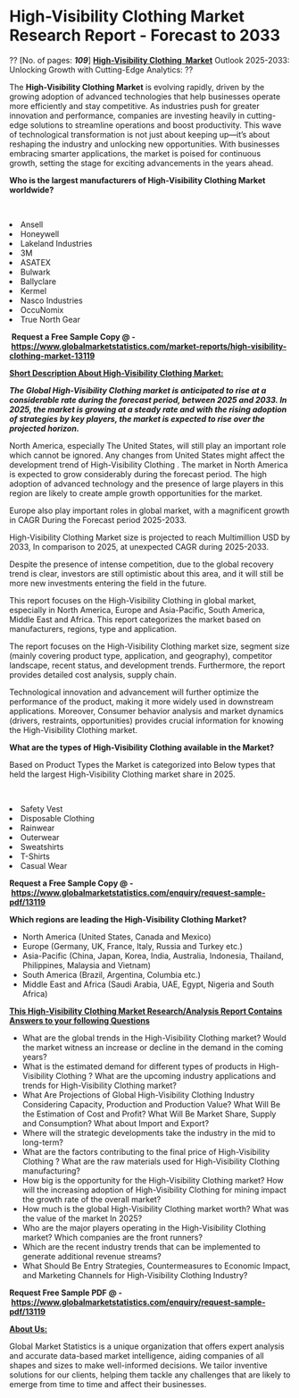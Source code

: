 <H1>High-Visibility Clothing Market Research Report - Forecast to 2033</H1><p>?? [No. of pages:&nbsp;<strong><em>109</em></strong>]&nbsp;<strong><a href="https://www.globalmarketstatistics.com/market-reports/high-visibility-clothing-market-13119">High-Visibility Clothing &nbsp;Market</a></strong>&nbsp;Outlook 2025-2033: Unlocking Growth with Cutting-Edge Analytics: ??</p><p>The <strong>High-Visibility Clothing Market</strong> is evolving rapidly, driven by the growing adoption of advanced technologies that help businesses operate more efficiently and stay competitive. As industries push for greater innovation and performance, companies are investing heavily in cutting-edge solutions to streamline operations and boost productivity. This wave of technological transformation is not just about keeping up&mdash;it&rsquo;s about reshaping the industry and unlocking new opportunities. With businesses embracing smarter applications, the market is poised for continuous growth, setting the stage for exciting advancements in the years ahead.</p><p><strong>Who is the largest manufacturers of High-Visibility Clothing Market worldwide?</strong></p><p>&nbsp;<li>Ansell<li> Honeywell<li> Lakeland Industries<li> 3M<li> ASATEX<li> Bulwark<li> Ballyclare<li> Kermel<li> Nasco Industries<li> OccuNomix<li> True North Gear</p><p>&nbsp;<strong>Request a Free Sample Copy @ -&nbsp;<a href="https://www.globalmarketstatistics.com/market-reports/high-visibility-clothing-market-13119">https://www.globalmarketstatistics.com/market-reports/high-visibility-clothing-market-13119</a></strong></p><p><strong><u>Short Description About High-Visibility Clothing Market:</u></strong></p><p><strong><em>The Global High-Visibility Clothing market is anticipated to rise at a considerable rate during the forecast period, between 2025 and 2033. In 2025, the market is growing at a steady rate and with the rising adoption of strategies by key players, the market is expected to rise over the projected horizon.</em></strong></p><p>North America, especially The United States, will still play an important role which cannot be ignored. Any changes from United States might affect the development trend of High-Visibility Clothing . The market in North America is expected to grow considerably during the forecast period. The high adoption of advanced technology and the presence of large players in this region are likely to create ample growth opportunities for the market.</p><p>Europe also play important roles in global market, with a magnificent growth in CAGR During the Forecast period 2025-2033.</p><p>High-Visibility Clothing Market size is projected to reach Multimillion USD by 2033, In comparison to 2025, at unexpected CAGR during 2025-2033.</p><p>Despite the presence of intense competition, due to the global recovery trend is clear, investors are still optimistic about this area, and it will still be more new investments entering the field in the future.</p><p>This report focuses on the High-Visibility Clothing in global market, especially in North America, Europe and Asia-Pacific, South America, Middle East and Africa. This report categorizes the market based on manufacturers, regions, type and application.</p><p>The report focuses on the High-Visibility Clothing market size, segment size (mainly covering product type, application, and geography), competitor landscape, recent status, and development trends. Furthermore, the report provides detailed cost analysis, supply chain.</p><p>Technological innovation and advancement will further optimize the performance of the product, making it more widely used in downstream applications. Moreover, Consumer behavior analysis and market dynamics (drivers, restraints, opportunities) provides crucial information for knowing the High-Visibility Clothing market.</p><p><strong>What are the types of High-Visibility Clothing available in the Market?</strong></p><p>Based on Product Types the Market is categorized into Below types that held the largest High-Visibility Clothing market share in 2025.</p><p>&nbsp;<li>Safety Vest<li> Disposable Clothing<li> Rainwear<li> Outerwear<li> Sweatshirts<li> T-Shirts<li> Casual Wear&nbsp;</p><p><strong>Request a Free Sample Copy @ -&nbsp;<a href="https://www.globalmarketstatistics.com/enquiry/request-sample-pdf/13119">https://www.globalmarketstatistics.com/enquiry/request-sample-pdf/13119</a></strong></p><p><strong>Which regions are leading the High-Visibility Clothing Market?</strong></p><ul><li>North America (United States, Canada and Mexico)</li><li>Europe (Germany, UK, France, Italy, Russia and Turkey etc.)</li><li>Asia-Pacific (China, Japan, Korea, India, Australia, Indonesia, Thailand, Philippines, Malaysia and Vietnam)</li><li>South America (Brazil, Argentina, Columbia etc.)</li><li>Middle East and Africa (Saudi Arabia, UAE, Egypt, Nigeria and South Africa)</li></ul><p><strong><u>This High-Visibility Clothing Market Research/Analysis Report Contains Answers to your following Questions</u></strong></p><ul><li>What are the global trends in the High-Visibility Clothing market? Would the market witness an increase or decline in the demand in the coming years?</li><li>What is the estimated demand for different types of products in High-Visibility Clothing ? What are the upcoming industry applications and trends for High-Visibility Clothing market?</li><li>What Are Projections of Global High-Visibility Clothing Industry Considering Capacity, Production and Production Value? What Will Be the Estimation of Cost and Profit? What Will Be Market Share, Supply and Consumption? What about Import and Export?</li><li>Where will the strategic developments take the industry in the mid to long-term?</li><li>What are the factors contributing to the final price of High-Visibility Clothing ? What are the raw materials used for High-Visibility Clothing manufacturing?</li><li>How big is the opportunity for the High-Visibility Clothing market? How will the increasing adoption of High-Visibility Clothing for mining impact the growth rate of the overall market?</li><li>How much is the global High-Visibility Clothing market worth? What was the value of the market In 2025?</li><li>Who are the major players operating in the High-Visibility Clothing market? Which companies are the front runners?</li><li>Which are the recent industry trends that can be implemented to generate additional revenue streams?</li><li>What Should Be Entry Strategies, Countermeasures to Economic Impact, and Marketing Channels for High-Visibility Clothing Industry?</li></ul><p><strong>Request Free Sample PDF @ -&nbsp;<a href="https://www.globalmarketstatistics.com/enquiry/request-sample-pdf/13119">https://www.globalmarketstatistics.com/enquiry/request-sample-pdf/13119</a></strong></p><p><strong><u>About Us:</u></strong></p><p>Global Market Statistics&nbsp;is a unique organization that offers expert analysis and accurate data-based market intelligence, aiding companies of all shapes and sizes to make well-informed decisions. We tailor inventive solutions for our clients, helping them tackle any challenges that are likely to emerge from time to time and affect their businesses.</p>
